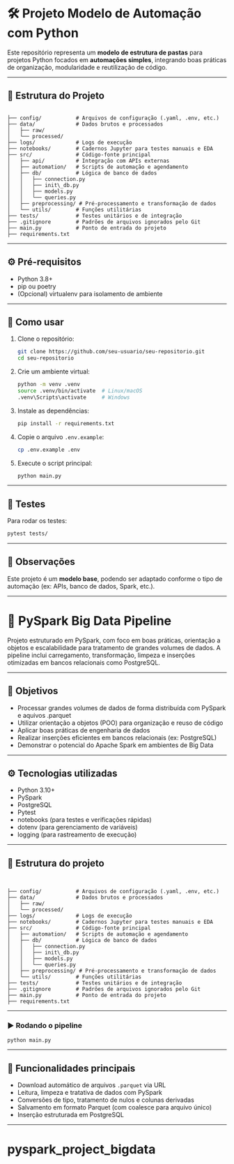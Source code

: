# 🛠️ Projeto Modelo de Automação com Python

Este repositório representa um **modelo de estrutura de pastas** para projetos Python focados em **automações simples**, integrando boas práticas de organização, modularidade e reutilização de código.

---

## 📁 Estrutura do Projeto

```

├── config/           # Arquivos de configuração (.yaml, .env, etc.)
├── data/             # Dados brutos e processados
│   ├── raw/
│   └── processed/
├── logs/             # Logs de execução
├── notebooks/        # Cadernos Jupyter para testes manuais e EDA
├── src/              # Código-fonte principal
│   ├── api/          # Integração com APIs externas
│   ├── automation/   # Scripts de automação e agendamento
│   ├── db/           # Lógica de banco de dados
│   │   ├── connection.py
│   │   ├── init\_db.py
│   │   ├── models.py
│   │   └── queries.py
│   ├── preprocessing/ # Pré-processamento e transformação de dados
│   └── utils/        # Funções utilitárias
├── tests/            # Testes unitários e de integração
├── .gitignore        # Padrões de arquivos ignorados pelo Git
├── main.py           # Ponto de entrada do projeto
├── requirements.txt          

````

---

## ⚙️ Pré-requisitos

- Python 3.8+
- pip ou poetry
- (Opcional) virtualenv para isolamento de ambiente

---

## 🚀 Como usar

1. Clone o repositório:
   ```bash
   git clone https://github.com/seu-usuario/seu-repositorio.git
   cd seu-repositorio
   ````

2. Crie um ambiente virtual:

   ```bash
   python -m venv .venv
   source .venv/bin/activate  # Linux/macOS
   .venv\Scripts\activate     # Windows
   ```

3. Instale as dependências:

   ```bash
   pip install -r requirements.txt
   ```

4. Copie o arquivo `.env.example`:

   ```bash
   cp .env.example .env
   ```

5. Execute o script principal:

   ```bash
   python main.py
   ```

---

## 🧪 Testes

Para rodar os testes:

```bash
pytest tests/
```

---

## 📌 Observações

Este projeto é um **modelo base**, podendo ser adaptado conforme o tipo de automação (ex: APIs, banco de dados, Spark, etc.).

---



# 🚀 PySpark Big Data Pipeline

Projeto estruturado em PySpark, com foco em boas práticas, orientação a objetos e escalabilidade para tratamento de grandes volumes de dados. A pipeline inclui carregamento, transformação, limpeza e inserções otimizadas em bancos relacionais como PostgreSQL.

---

## 📌 Objetivos

- Processar grandes volumes de dados de forma distribuída com PySpark e aquivos .parquet
- Utilizar orientação a objetos (POO) para organização e reuso de código
- Aplicar boas práticas de engenharia de dados
- Realizar inserções eficientes em bancos relacionais (ex: PostgreSQL)
- Demonstrar o potencial do Apache Spark em ambientes de Big Data

---

## ⚙️ Tecnologias utilizadas

- Python 3.10+
- PySpark
- PostgreSQL
- Pytest
- notebooks (para testes e verificações rápidas)
- dotenv (para gerenciamento de variáveis)
- logging (para rastreamento de execução)

---

## 🧱 Estrutura do projeto

```


├── config/           # Arquivos de configuração (.yaml, .env, etc.)
├── data/             # Dados brutos e processados
│   ├── raw/
│   └── processed/
├── logs/             # Logs de execução
├── notebooks/        # Cadernos Jupyter para testes manuais e EDA
├── src/              # Código-fonte principal
│   ├── automation/   # Scripts de automação e agendamento
│   ├── db/           # Lógica de banco de dados
│   │   ├── connection.py
│   │   ├── init\_db.py
│   │   ├── models.py
│   │   └── queries.py
│   ├── preprocessing/ # Pré-processamento e transformação de dados
│   └── utils/        # Funções utilitárias
├── tests/            # Testes unitários e de integração
├── .gitignore        # Padrões de arquivos ignorados pelo Git
├── main.py           # Ponto de entrada do projeto
├── requirements.txt   
````

---

### ▶️ Rodando o pipeline

```bash
python main.py
```

---

## 🧪 Funcionalidades principais

* Download automático de arquivos `.parquet` via URL
* Leitura, limpeza e tratativa de dados com PySpark
* Conversões de tipo, tratamento de nulos e colunas derivadas
* Salvamento em formato Parquet (com coalesce para arquivo único)
* Inserção estruturada em PostgreSQL 

---

# pyspark_project_bigdata
